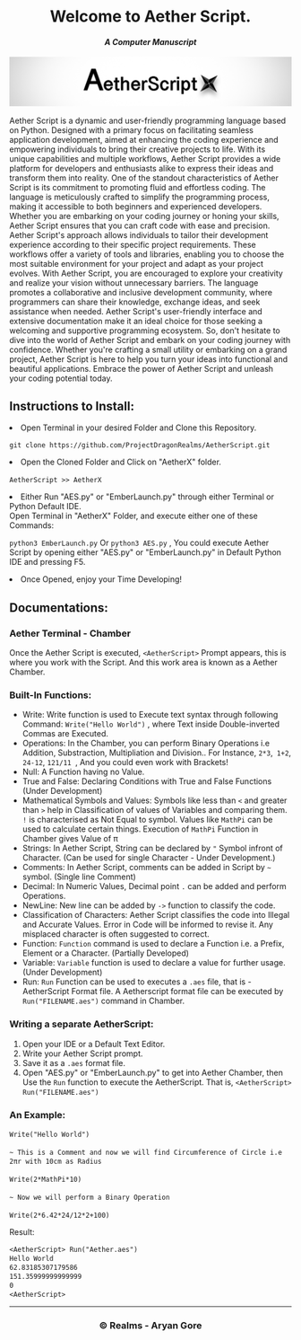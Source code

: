 <h1 align="center">
  Welcome to Aether Script.
</h1>
<h4 align="center"><i>
  A Computer Manuscript
</i></h4>

![](Banner.png)



Aether Script is a dynamic and user-friendly programming language based on Python. Designed with a primary focus on facilitating seamless application development, aimed at enhancing the coding experience and empowering individuals to bring their creative projects to life. With its unique capabilities and multiple workflows, Aether Script provides a wide platform for developers and enthusiasts alike to express their ideas and transform them into reality.
One of the standout characteristics of Aether Script is its commitment to promoting fluid and effortless coding. The language is meticulously crafted to simplify the programming process, making it accessible to both beginners and experienced developers. Whether you are embarking on your coding journey or honing your skills, Aether Script ensures that you can craft code with ease and precision. Aether Script's approach allows individuals to tailor their development experience according to their specific project requirements. These workflows offer a variety of tools and libraries, enabling you to choose the most suitable environment for your project and adapt as your project evolves.
With Aether Script, you are encouraged to explore your creativity and realize your vision without unnecessary barriers. The language promotes a collaborative and inclusive development community, where programmers can share their knowledge, exchange ideas, and seek assistance when needed. Aether Script's user-friendly interface and extensive documentation make it an ideal choice for those seeking a welcoming and supportive programming ecosystem.
So, don't hesitate to dive into the world of Aether Script and embark on your coding journey with confidence. Whether you're crafting a small utility or embarking on a grand project, Aether Script is here to help you turn your ideas into functional and beautiful applications. Embrace the power of Aether Script and unleash your coding potential today.

<h2>Instructions to Install:</h2>
<li>Open Terminal in your desired Folder and Clone this Repository.</li>

```
git clone https://github.com/ProjectDragonRealms/AetherScript.git
```
<li>Open the Cloned Folder and Click on "AetherX" folder.</li>

``` AetherScript >> AetherX ```

<li>Either Run "AES.py" or "EmberLaunch.py" through either Terminal or Python Default IDE.</li>
Open Terminal in "AetherX" Folder, and execute either one of these Commands:

``` python3 EmberLaunch.py ```
Or
``` python3 AES.py ```
, You could execute Aether Script by opening either "AES.py" or "EmberLaunch.py" in Default Python IDE and pressing F5.

<li>Once Opened, enjoy your Time Developing!</li>

<h2>Documentations:</h2>
<h3>Aether Terminal - Chamber</h3>

Once the Aether Script is executed, ``` <AetherScript> ``` Prompt appears, this is where you work with the Script. And this work area is known as a Aether Chamber.


<h3>Built-In Functions:</h3>

- Write: Write function is used to Execute text syntax through following Command: ``` Write("Hello World") ``` , where Text inside Double-inverted Commas are Executed.
- Operations: In the Chamber, you can perform Binary Operations i.e Addition, Substraction, Multipliation and Division.. For Instance, ``` 2*3 ```,``` 1+2```, ```24-12```, ```121/11 ```, And you could even work with Brackets!
- Null: A Function having no Value.
- True and False: Declaring Conditions with True and False Functions (Under Development)
- Mathematical Symbols and Values: Symbols like less than ```<``` and greater than ```>``` help in Classification of values of Variables and comparing them. ``` ! ``` is characterised as Not Equal to symbol. Values like ```MathPi``` can be used to calculate certain things. Execution of ```MathPi``` Function in Chamber gives Value of π
- Strings: In Aether Script, String can be declared by ``` " ``` Symbol infront of Character. (Can be used for single Character - Under Development.)
- Comments: In Aether Script, comments can be added in Script by ``` ~ ``` symbol. (Single line Comment)
- Decimal: In Numeric Values, Decimal point ``` . ``` can be added and perform Operations.
- NewLine: New line can be added by ```->``` function to classify the code.
- Classification of Characters: Aether Script classifies the code into Illegal and Accurate Values. Error in Code will be informed to revise it. Any misplaced character is often suggested to correct.
- Function: ```Function``` command is used to  declare a Function i.e. a Prefix, Element or a Character. (Partially Developed)
- Variable: ```Variable``` function is used to declare a value for further usage. (Under Development)
- Run: ``` Run ``` Function can be used to executes a ```.aes``` file, that is - AetherScript Format file. A Aetherscript format file can be executed by ```Run("FILENAME.aes")``` command in Chamber.

<h3>Writing a separate AetherScript:</h3>

1. Open your IDE or a Default Text Editor.
2. Write your Aether Script prompt.
3. Save it as a ```.aes``` format file.
4. Open "AES.py" or "EmberLaunch.py" to get into Aether Chamber, then Use the ```Run``` function to execute the AetherScript. That is, ```<AetherScript> Run("FILENAME.aes")```

<h3>An Example:</h3>

```
Write("Hello World")

~ This is a Comment and now we will find Circumference of Circle i.e 2πr with 10cm as Radius

Write(2*MathPi*10)

~ Now we will perform a Binary Operation

Write(2*6.42*24/12*2+100)
```
Result:
```
<AetherScript> Run("Aether.aes")
Hello World
62.83185307179586
151.35999999999999
0
<AetherScript>
```

<hr>
<h3 align = 'center'>© Realms - Aryan Gore</h3>
